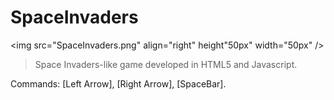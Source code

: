 # SpaceInvaders
<img src="SpaceInvaders.png" align="right" height"50px" width="50px" />
>Space Invaders-like game developed in HTML5 and Javascript.

Commands: [Left Arrow], [Right Arrow], [SpaceBar].
